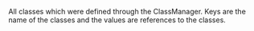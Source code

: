 All classes which were defined through the ClassManager. Keys are the
name of the classes and the values are references to the classes.
